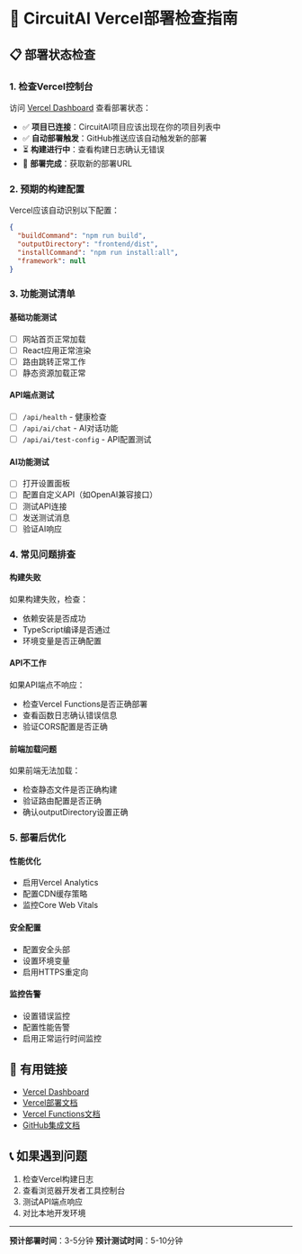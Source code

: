 # 🚀 CircuitAI Vercel部署检查指南

## 📋 部署状态检查

### 1. 检查Vercel控制台
访问 [Vercel Dashboard](https://vercel.com/dashboard) 查看部署状态：

- ✅ **项目已连接**：CircuitAI项目应该出现在你的项目列表中
- ✅ **自动部署触发**：GitHub推送应该自动触发新的部署
- ⏳ **构建进行中**：查看构建日志确认无错误
- 🎯 **部署完成**：获取新的部署URL

### 2. 预期的构建配置
Vercel应该自动识别以下配置：

```json
{
  "buildCommand": "npm run build",
  "outputDirectory": "frontend/dist",
  "installCommand": "npm run install:all",
  "framework": null
}
```

### 3. 功能测试清单

#### 基础功能测试
- [ ] 网站首页正常加载
- [ ] React应用正常渲染
- [ ] 路由跳转正常工作
- [ ] 静态资源加载正常

#### API端点测试
- [ ] `/api/health` - 健康检查
- [ ] `/api/ai/chat` - AI对话功能
- [ ] `/api/ai/test-config` - API配置测试

#### AI功能测试
- [ ] 打开设置面板
- [ ] 配置自定义API（如OpenAI兼容接口）
- [ ] 测试API连接
- [ ] 发送测试消息
- [ ] 验证AI响应

### 4. 常见问题排查

#### 构建失败
如果构建失败，检查：
- 依赖安装是否成功
- TypeScript编译是否通过
- 环境变量是否正确配置

#### API不工作
如果API端点不响应：
- 检查Vercel Functions是否正确部署
- 查看函数日志确认错误信息
- 验证CORS配置是否正确

#### 前端加载问题
如果前端无法加载：
- 检查静态文件是否正确构建
- 验证路由配置是否正确
- 确认outputDirectory设置正确

### 5. 部署后优化

#### 性能优化
- 启用Vercel Analytics
- 配置CDN缓存策略
- 监控Core Web Vitals

#### 安全配置
- 配置安全头部
- 设置环境变量
- 启用HTTPS重定向

#### 监控告警
- 设置错误监控
- 配置性能告警
- 启用正常运行时间监控

## 🔗 有用链接

- [Vercel Dashboard](https://vercel.com/dashboard)
- [Vercel部署文档](https://vercel.com/docs/deployments/overview)
- [Vercel Functions文档](https://vercel.com/docs/functions)
- [GitHub集成文档](https://vercel.com/docs/git/vercel-for-github)

## 📞 如果遇到问题

1. 检查Vercel构建日志
2. 查看浏览器开发者工具控制台
3. 测试API端点响应
4. 对比本地开发环境

---

**预计部署时间**：3-5分钟
**预计测试时间**：5-10分钟